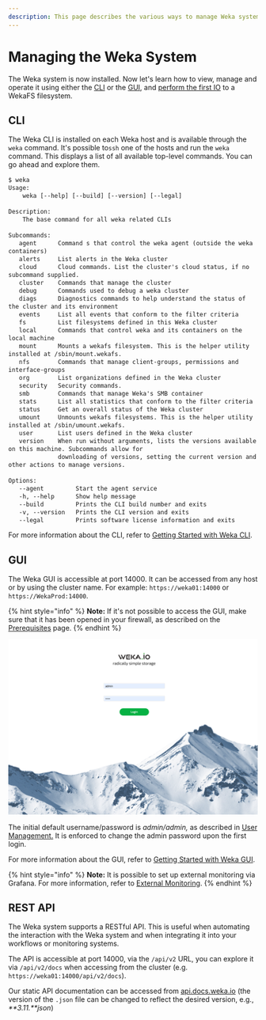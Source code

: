 ```yaml
---
description: This page describes the various ways to manage Weka system.
---
```


# Managing the Weka System

The Weka system is now installed. Now let's learn how to view, manage and operate it using either the [CLI](managing-wekaio-system.md#cli) or the [GUI](managing-wekaio-system.md#gui), and [perform the first IO](performing-the-first-io.md) to a WekaFS filesystem.

## CLI

The Weka CLI is installed on each Weka host and is available through the `weka` command. It's possible to`ssh` one of the hosts and run the `weka` command. This displays a list of all available top-level commands. You can go ahead and explore them.

```text
$ weka
Usage:
    weka [--help] [--build] [--version] [--legal]

Description:
    The base command for all weka related CLIs

Subcommands:
   agent      Command s that control the weka agent (outside the weka containers)
   alerts     List alerts in the Weka cluster
   cloud      Cloud commands. List the cluster's cloud status, if no subcommand supplied.
   cluster    Commands that manage the cluster
   debug      Commands used to debug a weka cluster
   diags      Diagnostics commands to help understand the status of the cluster and its environment
   events     List all events that conform to the filter criteria
   fs         List filesystems defined in this Weka cluster
   local      Commands that control weka and its containers on the local machine
   mount      Mounts a wekafs filesystem. This is the helper utility installed at /sbin/mount.wekafs.
   nfs        Commands that manage client-groups, permissions and interface-groups
   org        List organizations defined in the Weka cluster
   security   Security commands.
   smb        Commands that manage Weka's SMB container
   stats      List all statistics that conform to the filter criteria
   status     Get an overall status of the Weka cluster
   umount     Unmounts wekafs filesystems. This is the helper utility installed at /sbin/umount.wekafs.
   user       List users defined in the Weka cluster
   version    When run without arguments, lists the versions available on this machine. Subcommands allow for
              downloading of versions, setting the current version and other actions to manage versions.

Options:
   --agent         Start the agent service
   -h, --help      Show help message
   --build         Prints the CLI build number and exits
   -v, --version   Prints the CLI version and exits
   --legal         Prints software license information and exits
```

For more information about the CLI, refer to [Getting Started with Weka CLI](cli-overview.md).

## GUI

The Weka GUI is accessible at port 14000. It can be accessed from any host or by using the cluster name. For example: `https://weka01:14000` or `https://WekaProd:14000`.

{% hint style="info" %}
**Note:** If it's not possible to access the GUI, make sure that it has been opened in your firewall, as described on the [Prerequisites](../support/prerequisites-and-compatability.md) page.
{% endhint %}

![Weka Login Page](../.gitbook/assets/wekaio-login-page.png)

The initial default username/password is _admin/admin,_ as described in [User Management.](../usage/security/user-management.md) It is enforced to change the admin password upon the first login.

For more information about the GUI, refer to [Getting Started with Weka GUI](gui.md).

{% hint style="info" %}
**Note:** It is possible to set up external monitoring via Grafana. For more information, refer to [External Monitoring](../appendix/external-monitoring.md).
{% endhint %}

## REST API

The Weka system supports a RESTful API. This is useful when automating the interaction with the Weka system and when integrating it into your workflows or monitoring systems.

The API is accessible at port 14000, via the `/api/v2` URL, you can explore it via `/api/v2/docs` when accessing from the cluster \(e.g. `https://weka01:14000/api/v2/docs`\).

 Our static API documentation can be accessed from [api.docs.weka.io](https://api.docs.weka.io) \(the version of the `.json` file can be changed to reflect the desired version, e.g., _**3.11.**json_\)

